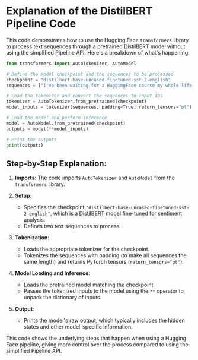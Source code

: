 # Explanation of the DistilBERT Pipeline Code

This code demonstrates how to use the Hugging Face `transformers` library to process text sequences through a pretrained DistilBERT model without using the simplified Pipeline API. Here's a breakdown of what's happening:

```python
from transformers import AutoTokenizer, AutoModel

# Define the model checkpoint and the sequences to be processed
checkpoint = "distilbert-base-uncased-finetuned-sst-2-english"
sequences = ["I've been waiting for a HuggingFace course my whole life.", "So have I!"]

# Load the tokenizer and convert the sequences to input IDs
tokenizer = AutoTokenizer.from_pretrained(checkpoint)
model_inputs = tokenizer(sequences, padding=True, return_tensors="pt")

# Load the model and perform inference
model = AutoModel.from_pretrained(checkpoint)
outputs = model(**model_inputs)

# Print the outputs
print(outputs)
```

## Step-by-Step Explanation:

1. **Imports**: The code imports `AutoTokenizer` and `AutoModel` from the `transformers` library.

2. **Setup**:

   - Specifies the checkpoint `"distilbert-base-uncased-finetuned-sst-2-english"`, which is a DistilBERT model fine-tuned for sentiment analysis.
   - Defines two text sequences to process.

3. **Tokenization**:

   - Loads the appropriate tokenizer for the checkpoint.
   - Tokenizes the sequences with padding (to make all sequences the same length) and returns PyTorch tensors (`return_tensors="pt"`).

4. **Model Loading and Inference**:

   - Loads the pretrained model matching the checkpoint.
   - Passes the tokenized inputs to the model using the `**` operator to unpack the dictionary of inputs.

5. **Output**:
   - Prints the model's raw output, which typically includes the hidden states and other model-specific information.

This code shows the underlying steps that happen when using a Hugging Face pipeline, giving more control over the process compared to using the simplified Pipeline API.
